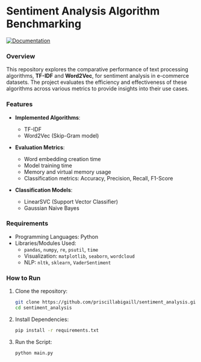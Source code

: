 # Sentiment Analysis Algorithm Benchmarking  

[![Documentation](https://img.shields.io/badge/Report-Read-blue?logo=microsoft-word)](https://drive.google.com/file/d/1r7osbLJ7ZBkMASbXUtOhME_GEOy1cNjd/view?usp=sharing)

### Overview  
This repository explores the comparative performance of text processing algorithms, **TF-IDF** and **Word2Vec**, for sentiment analysis in e-commerce datasets. The project evaluates the efficiency and effectiveness of these algorithms across various metrics to provide insights into their use cases.  

### Features  
- **Implemented Algorithms**:  
  - TF-IDF  
  - Word2Vec (Skip-Gram model)  

- **Evaluation Metrics**:  
  - Word embedding creation time  
  - Model training time  
  - Memory and virtual memory usage  
  - Classification metrics: Accuracy, Precision, Recall, F1-Score  

- **Classification Models**:  
  - LinearSVC (Support Vector Classifier)  
  - Gaussian Naive Bayes  

### Requirements  
- Programming Languages: Python  
- Libraries/Modules Used:  
  - `pandas`, `numpy`, `re`, `psutil`, `time`  
  - Visualization: `matplotlib`, `seaborn`, `wordcloud`  
  - NLP: `nltk`, `sklearn`, `VaderSentiment`  

### How to Run  
1. Clone the repository:  
   ```bash
   git clone https://github.com/priscillabigaill/sentiment_analysis.git
   cd sentiment_analysis
   ```

2. Install Dependencies:   
   ```bash
   pip install -r requirements.txt
   ```  

3. Run the Script:  
   ```bash
   python main.py
   ```  
